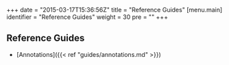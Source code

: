 +++
date = "2015-03-17T15:36:56Z"
title = "Reference Guides"
[menu.main]
  identifier = "Reference Guides"
  weight = 30
  pre = "<i class='fa fa-road'></i>"
+++

## Reference Guides

  * [Annotations]({{< ref "guides/annotations.md" >}})
